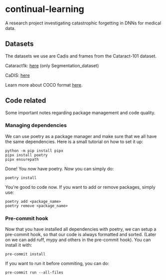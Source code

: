 # continual-learning
A research project investigating catastrophic forgetting in DNNs for medical data.

## Datasets
The datasets we use are Cadis and frames from the Cataract-101 dataset. 

Cataract1k: [here](https://www.synapse.org/#!Synapse:syn52540135/wiki/626061) (only Segmentation_dataset)

CaDIS: [here](https://cataracts.grand-challenge.org/CaDIS/)

Learn more about COCO format [here](https://cocodataset.org/#format-data).

## Code related
Some important notes regarding package management and code quality.
### Managing dependencies
We can use poetry as a package manager and make sure that we all have the same dependencies. Here is a small tutorial on how to set it up:
```
python -m pip install pipx
pipx install poetry
pipx ensurepath
```
Done! You now have poetry. Now you can simply do:
```
poetry install
```
You're good to code now. If you want to add or remove packages, simply use:
```
poetry add <package_name>
poetry remove <package_name>
```
### Pre-commit hook
Now that you have installed all dependencies with poetry, we can setup a pre-commit hook, so that our code is always formatted and sorted. (Later on we can add ruff, mypy and others in the pre-commit hook). You can install it with:
```
pre-commit install
```
If you want to run it before commiting, you can do:
```
pre-commit run --all-files
```

